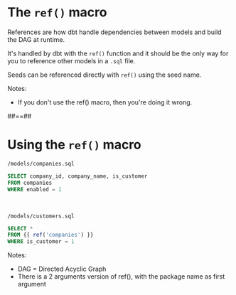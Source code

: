 <!-- .slide -->
# The `ref()` macro

References are how dbt handle dependencies between models and build the DAG at runtime.

It's handled by dbt with the `ref()` function and it should be the only way for you to reference other models in a `.sql` file.

Seeds can be referenced directly with `ref()` using the seed name.

Notes:
* If you don't use the ref() macro, then you're doing it wrong.

##==##
<!-- .slide: class="with-code"-->
# Using the `ref()` macro

`/models/companies.sql`
```sql
SELECT company_id, company_name, is_customer
FROM companies
WHERE enabled = 1
```

<br/>

`/models/customers.sql`
```sql
SELECT *
FROM {{ ref('companies') }}
WHERE is_customer = 1
```

Notes:
* DAG = Directed Acyclic Graph
* There is a 2 arguments version of ref(), with the package name as first argument
